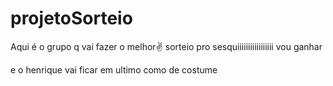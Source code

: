 # projetoSorteio

Aqui é o grupo q vai fazer o melhor✌️ sorteio pro sesquiiiiiiiiiiiiiiiii
vou ganhar

e o henrique vai ficar em ultimo como de costume
